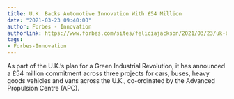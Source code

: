 ```yaml
---
title: U.K. Backs Automotive Innovation With £54 Million
date: "2021-03-23 09:40:00"
author: Forbes - Innovation
authorlink: https://www.forbes.com/sites/feliciajackson/2021/03/23/uk-backs-automotive-innovation-with-54-million/
tags:
- Forbes-Innovation
---
```

As part of the U.K.’s plan for a Green Industrial Revolution, it has announced a £54 million commitment across three projects for cars, buses, heavy goods vehicles and vans across the U.K., co-ordinated by the Advanced Propulsion Centre (APC).